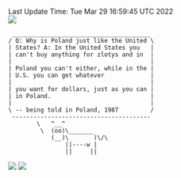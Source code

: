 Last Update Time: 
Tue Mar 29 16:59:45 UTC 2022
<br>![](https://img.shields.io/badge/%E5%A4%A7%E5%AE%B6-%E5%AE%89%E5%AE%89-green)<br>
```
 _______________________________________
/ Q: Why is Poland just like the United \
| States? A: In the United States you   |
| can't buy anything for zlotys and in  |
|                                       |
| Poland you can't either, while in the |
| U.S. you can get whatever             |
|                                       |
| you want for dollars, just as you can |
| in Poland.                            |
|                                       |
\ -- being told in Poland, 1987         /
 ---------------------------------------
        \   ^__^
         \  (oo)\_______
            (__)\       )\/\
                ||----w |
                ||     ||
```
![](https://github-readme-stats.vercel.app/api?username=chenlitw)
![](https://github-readme-stats.vercel.app/api/top-langs/?username=chenlitw)
